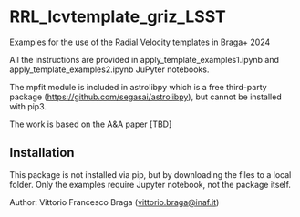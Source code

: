 #     RRL_lcvtemplate_griz_LSST

Examples for the use of the Radial Velocity templates in Braga+ 2024

All the instructions are provided in apply_template_examples1.ipynb and apply_template_examples2.ipynb JuPyter notebooks.

The mpfit module is included in astrolibpy which is a free third-party package (https://github.com/segasai/astrolibpy), but cannot be installed with pip3.

The work is based on the A&A paper [TBD]

## Installation

This package is not installed via pip, but by downloading the files to a local folder. Only the examples require Jupyter notebook, not the package itself.

Author: Vittorio Francesco Braga (vittorio.braga@inaf.it)
